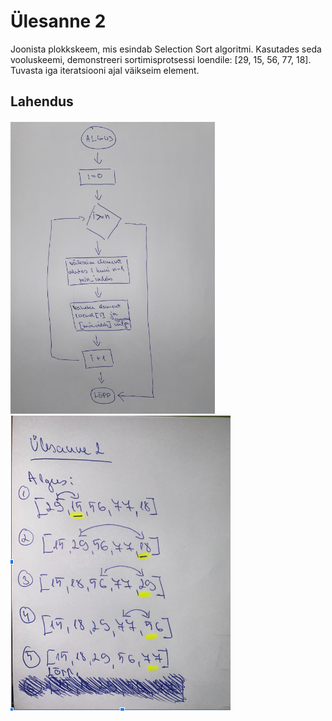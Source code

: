 # Ülesanne 2

Joonista plokkskeem, mis esindab Selection Sort algoritmi. Kasutades seda vooluskeemi, demonstreeri sortimisprotsessi loendile: [29, 15, 56, 77, 18]. Tuvasta iga iteratsiooni ajal väikseim element. 

## Lahendus

<img src = "ulesanne_2_1.png" />
<img src = "ulesanne_2_2.png" />

